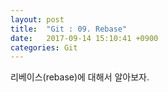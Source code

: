 ```yaml
---
layout: post
title:  "Git : 09. Rebase"
date:   2017-09-14 15:10:41 +0900
categories: Git
---
```


리베이스(rebase)에 대해서 알아보자.

